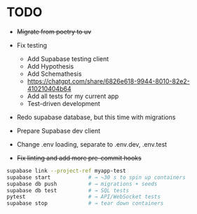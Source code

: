# TODO

- ~~Migrate from poetry to uv~~
- Fix testing

  - Add Supabase testing client
  - Add Hypothesis
  - Add Schemathesis
  - <https://chatgpt.com/share/6826e618-9944-8010-82e2-410210404b64>
  - Add all tests for my current app
  - Test-driven development

- Redo supabase database, but this time with migrations
- Prepare Supabase dev client
- Change .env loading, separate to .env.dev, .env.test
- ~~Fix linting and add more pre-commit hooks~~

```sh
supabase link --project-ref myapp-test
supabase start            # → ~30 s to spin up containers
supabase db push          # → migrations + seeds
supabase db test          # → SQL tests
pytest                    # → API/WebSocket tests
supabase stop             # → tear down containers
```
